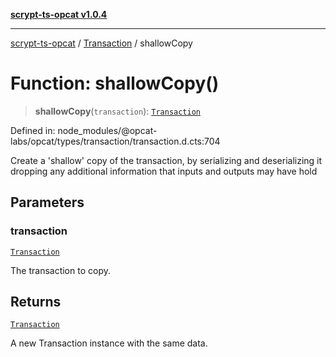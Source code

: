 [**scrypt-ts-opcat v1.0.4**](../../../README.md)

***

[scrypt-ts-opcat](../../../README.md) / [Transaction](../README.md) / shallowCopy

# Function: shallowCopy()

> **shallowCopy**(`transaction`): [`Transaction`](../../../classes/Transaction.md)

Defined in: node\_modules/@opcat-labs/opcat/types/transaction/transaction.d.cts:704

Create a 'shallow' copy of the transaction, by serializing and deserializing
it dropping any additional information that inputs and outputs may have hold

## Parameters

### transaction

[`Transaction`](../../../classes/Transaction.md)

The transaction to copy.

## Returns

[`Transaction`](../../../classes/Transaction.md)

A new Transaction instance with the same data.
